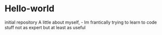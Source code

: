 # Hello-world
initial repository
A little about myself, - Im frantically trying to learn to code stuff not as expert but at least as useful
